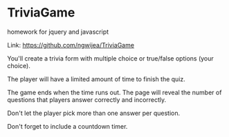# TriviaGame
homework for jquery and javascript

Link: https://github.com/ngwijea/TriviaGame

You'll create a trivia form with multiple choice or true/false options (your choice).


The player will have a limited amount of time to finish the quiz.

The game ends when the time runs out. The page will reveal the number of questions that players answer correctly and incorrectly.



Don't let the player pick more than one answer per question.


Don't forget to include a countdown timer.
